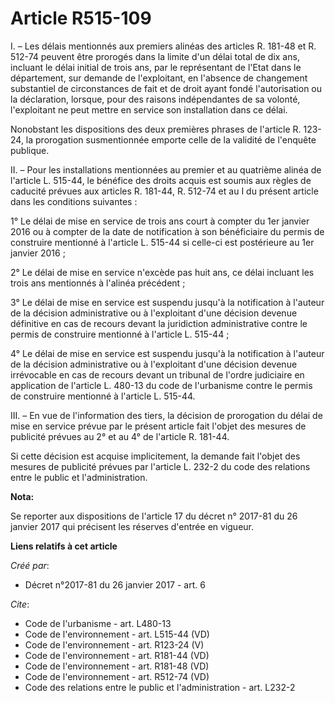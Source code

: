 # Article R515-109

I. – Les délais mentionnés aux premiers alinéas des articles R. 181-48 et R. 512-74 peuvent être prorogés dans la limite d'un
délai total de dix ans, incluant le délai initial de trois ans, par le représentant de l'Etat dans le département, sur
demande de l'exploitant, en l'absence de changement substantiel de circonstances de fait et de droit ayant fondé
l'autorisation ou la déclaration, lorsque, pour des raisons indépendantes de sa volonté, l'exploitant ne peut mettre en
service son installation dans ce délai.

Nonobstant les dispositions des deux premières phrases de l'article R. 123-24, la prorogation susmentionnée emporte celle de
la validité de l'enquête publique.

II. – Pour les installations mentionnées au premier et au quatrième alinéa de l'article L. 515-44, le bénéfice des droits
acquis est soumis aux règles de caducité prévues aux articles R. 181-44, R. 512-74 et au I du présent article dans les
conditions suivantes :

1° Le délai de mise en service de trois ans court à compter du 1er janvier 2016 ou à compter de la date de notification à son
bénéficiaire du permis de construire mentionné à l'article L. 515-44 si celle-ci est postérieure au 1er janvier 2016 ;

2° Le délai de mise en service n'excède pas huit ans, ce délai incluant les trois ans mentionnés à l'alinéa précédent ;

3° Le délai de mise en service est suspendu jusqu'à la notification à l'auteur de la décision administrative ou à
l'exploitant d'une décision devenue définitive en cas de recours devant la juridiction administrative contre le permis de
construire mentionné à l'article L. 515-44 ;

4° Le délai de mise en service est suspendu jusqu'à la notification à l'auteur de la décision administrative ou à
l'exploitant d'une décision devenue irrévocable en cas de recours devant un tribunal de l'ordre judiciaire en application de
l'article L. 480-13 du code de l'urbanisme contre le permis de construire mentionné à l'article L. 515-44.

III. – En vue de l'information des tiers, la décision de prorogation du délai de mise en service prévue par le présent
article fait l'objet des mesures de publicité prévues au 2° et au 4° de l'article R. 181-44.

Si cette décision est acquise implicitement, la demande fait l'objet des mesures de publicité prévues par l'article L. 232-2
du code des relations entre le public et l'administration.

**Nota:**

Se reporter aux dispositions de l'article 17 du décret n° 2017-81 du 26 janvier 2017 qui précisent les réserves d'entrée en
vigueur.

**Liens relatifs à cet article**

_Créé par_:

  - Décret n°2017-81 du 26 janvier 2017 - art. 6

_Cite_:

  - Code de l'urbanisme - art. L480-13
  - Code de l'environnement - art. L515-44 (VD)
  - Code de l'environnement - art. R123-24 (V)
  - Code de l'environnement - art. R181-44 (VD)
  - Code de l'environnement - art. R181-48 (VD)
  - Code de l'environnement - art. R512-74 (VD)
  - Code des relations entre le public et l'administration - art. L232-2
